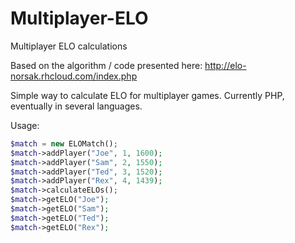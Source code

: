 # Multiplayer-ELO
Multiplayer ELO calculations

Based on the algorithm / code presented here: http://elo-norsak.rhcloud.com/index.php

Simple way to calculate ELO for multiplayer games. Currently PHP, eventually in several languages.

Usage:

```php
$match = new ELOMatch();
$match->addPlayer("Joe", 1, 1600);
$match->addPlayer("Sam", 2, 1550);
$match->addPlayer("Ted", 3, 1520);
$match->addPlayer("Rex", 4, 1439);
$match->calculateELOs();
$match->getELO("Joe");
$match->getELO("Sam");
$match->getELO("Ted");
$match->getELO("Rex");
```
